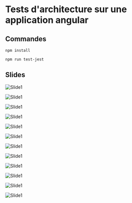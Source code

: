 # Tests d'architecture sur une application angular

## Commandes

```npm install```

```npm run test-jest```

## Slides

![Slide1](slides/0001.jpg)

![Slide1](slides/0002.jpg)

![Slide1](slides/0003.jpg)

![Slide1](slides/0004.jpg)

![Slide1](slides/0005.jpg)

![Slide1](slides/0006.jpg)

![Slide1](slides/0007.jpg)

![Slide1](slides/0008.jpg)

![Slide1](slides/0009.jpg)

![Slide1](slides/0010.jpg)

![Slide1](slides/0011.jpg)

![Slide1](slides/0012.jpg)


